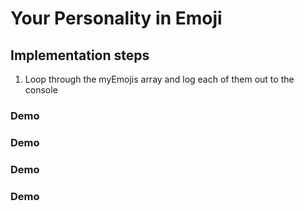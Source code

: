 # Your Personality in Emoji

## Implementation steps
1. Loop through the myEmojis array and log each of them out to the console
### Demo
### Demo
### Demo
### Demo
